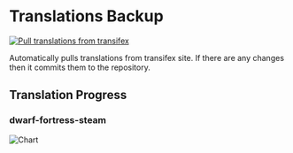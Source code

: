 # Translations Backup

[![Pull translations from transifex](https://github.com/dfint/translations-backup/actions/workflows/pull-translations.yml/badge.svg)](https://github.com/dfint/translations-backup/actions/workflows/pull-translations.yml)

Automatically pulls translations from transifex site. If there are any changes then it commits them to the repository.

## Translation Progress

### dwarf-fortress-steam

![Chart](https://quickchart.io/chart/render/sf-6e39ae46-0569-46c9-84ee-02fe0b68ae04)
<!--
### dwarf-fortress

![Chart](https://quickchart.io/chart/render/sf-7083d20a-e9d0-4226-a813-bb909f074b5a)
-->